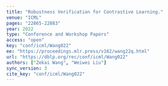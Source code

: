 ```yaml
---
title: "Robustness Verification for Contrastive Learning."
venue: "ICML"
pages: "22865-22883"
year: 2022
type: "Conference and Workshop Papers"
access: "open"
key: "conf/icml/Wang022"
ee: "https://proceedings.mlr.press/v162/wang22q.html"
url: "https://dblp.org/rec/conf/icml/Wang022"
authors: ["Zekai Wang", "Weiwei Liu"]
sync_version: 3
cite_key: "conf/icml/Wang022"
---
```

